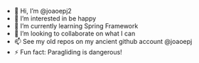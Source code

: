 - 👋 Hi, I’m @joaoepj2
- 👀 I’m interested in be happy
- 🌱 I’m currently learning Spring Framework
- 💞️ I’m looking to collaborate on what I can
- 📫 See my old repos on my ancient github account @joaoepj
- ⚡ Fun fact: Paragliding is dangerous!

<!---
joaoepj2/joaoepj2 is a ✨ special ✨ repository because its `README.md` (this file) appears on your GitHub profile.
You can click the Preview link to take a look at your changes.
--->
